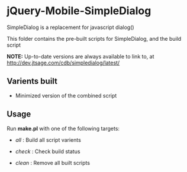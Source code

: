 jQuery-Mobile-SimpleDialog
==========================

SimpleDialog is a replacement for javascript dialog()

This folder contains the pre-built scripts for SimpleDialog, and the build script

**NOTE:** Up-to-date versions are always available to link to,
at http://dev.jtsage.com/cdb/simpledialog/latest/

Varients built
--------------
 * Minimized version of the combined script
 
Usage
-----

Run **make.pl** with one of the following targets:

 * _all_ : Build all script varients
 
 * _check_ : Check build status
 * _clean_ : Remove all built scripts
